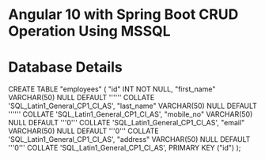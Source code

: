 # Angular 10 with Spring Boot CRUD Operation Using MSSQL

# Database Details 
CREATE TABLE "employees" (
	"id" INT NOT NULL,
	"first_name" VARCHAR(50) NULL DEFAULT '''''' COLLATE 'SQL_Latin1_General_CP1_CI_AS',
	"last_name" VARCHAR(50) NULL DEFAULT '''''' COLLATE 'SQL_Latin1_General_CP1_CI_AS',
	"mobile_no" VARCHAR(50) NULL DEFAULT '''0''' COLLATE 'SQL_Latin1_General_CP1_CI_AS',
	"email" VARCHAR(50) NULL DEFAULT '''0''' COLLATE 'SQL_Latin1_General_CP1_CI_AS',
	"address" VARCHAR(50) NULL DEFAULT '''0''' COLLATE 'SQL_Latin1_General_CP1_CI_AS',
	PRIMARY KEY ("id")
);

